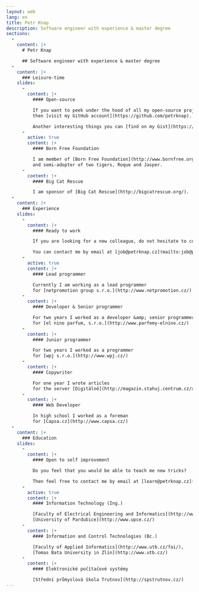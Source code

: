 ```yaml
---
layout: web
lang: en
title: Petr Knap
description: Software engineer with experience & master degree
sections:
  -
    content: |+
      # Petr Knap

      ## Software engineer with experience & master degree
  -
    content: |+
      ### Leisure-time
    slides:
      -
        content: |+
          #### Open-source

          If you want to peek under the hood of all my open-source projects,
          then [visit my GitHub account](https://github.com/petrknap).

          Another interesting things you can [find on my Gist](https://gist.github.com/petrknap).
      -
        active: true
        content: |+
          #### Born Free Foundation

          I am member of [Born Free Foundation](http://www.bornfree.org.uk/), sponsor of [Big Cats Campaign](http://www.bornfree.org.uk/campaigns/big-cats/)
          and semi-adopter of two tigers, Roque and Jasper.
      -
        content: |+
          #### Big Cat Rescue

          I am sponsor of [Big Cat Rescue](http://bigcatrescue.org/).
  -
    content: |+
      ### Experience
    slides:
      -
        content: |+
          #### Ready to work

          If you are looking for a new colleague, do not hesitate to contact me.

          You can contact me by email at [job@petrknap.cz](mailto:job@petrknap.cz) or via [LinkedIn](https://www.linkedin.com/in/pknap).
      -
        active: true
        content: |+
          #### Lead programmer

          Currently I am working as a lead programmer
          for [netpromotion group s.r.o.](http://www.netpromotion.cz/)
      -
        content: |+
          #### Developer & Senior programmer

          For two years I worked as a developer &amp; senior programmer
          for [el nino parfum, s.r.o.](http://www.parfemy-elnino.cz/)
      -
        content: |+
          #### Junior programmer

          For two years I worked as a programmer
          for [wpj s.r.o.](http://www.wpj.cz/)
      -
        content: |+
          #### Copywriter

          For one year I wrote articles
          for the server [Digitálně](http://magazin.stahuj.centrum.cz/autori/petr-knap/?g%5Ba%5D=17785)
      -
        content: |+
          #### Web Developer

          In high school I worked as a foreman
          for [Capsa.cz](http://www.capsa.cz/)
  -
    content: |+
      ### Education
    slides:
      -
        content: |+
          #### Open to self improvement

          Do you feel that you would be able to teach me new tricks?

          Then feel free to contact me by email at [learn@petrknap.cz](mailto:learn@petrknap.cz).
      -
        active: true
        content: |+
          #### Information Technology (Ing.)

          [Faculty of Electrical Engineering and Informatics](http://www.upce.cz/fei/),
          [University of Pardubice](http://www.upce.cz/)
      -
        content: |+
          #### Information and Control Technologies (Bc.)

          [Faculty of Applied Informatics](http://www.utb.cz/fai/),
          [Tomas Bata University in Zlín](http://www.utb.cz/)
      -
        content: |+
          #### Elektronické počítačové systémy

          [Střední průmyslová škola Trutnov](http://spstrutnov.cz/)
---
```

